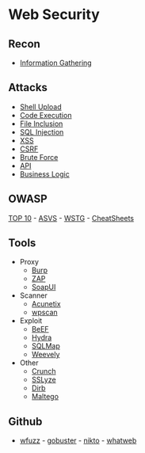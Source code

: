 # Web Security

## Recon
- [Information Gathering](Attacks/information-gathering.md)

## Attacks
- [Shell Upload](Attacks/shell-upload.md)
- [Code Execution](Attacks/code-execution.md)
- [File Inclusion](Attacks/file-inclusion.md)
- [SQL Injection](Attacks/sql-injection.md)
- [XSS](Attacks/xss.md)
- [CSRF](Attacks/csrf.md)
- [Brute Force](Attacks/brute-force.md)
- [API](Attacks/api.md)
- [Business Logic](Attacks/business-logic.md)

## OWASP
[TOP 10](https://github.com/OWASP/Top10/tree/master/2021/docs) - [ASVS](https://github.com/OWASP/ASVS/tree/master/5.0/en) - [WSTG](https://github.com/OWASP/wstg/tree/master/document/4-Web_Application_Security_Testing) - [CheatSheets](https://github.com/OWASP/CheatSheetSeries/tree/master/cheatsheets)

## Tools
- Proxy
  - [Burp](/Tools/burp.md)
  - [ZAP](/Tools/zap.md)
  - [SoapUI](/Tools/soapui.md)
- Scanner
  - [Acunetix](/Tools/acunetix.md) 
  - [wpscan](https://github.com/wpscanteam/wpscan)
- Exploit
  - [BeEF](/Tools/beef.md) 
  - [Hydra](/Tools/hydra.md) 
  - [SQLMap](/Tools/sqlmap.md)
  - [Weevely](/Tools/weevely.md)
- Other
  - [Crunch](/Tools/crunch.md) 
  - [SSLyze](/Tools/sslyze.md)
  - [Dirb](/Tools/dirb.md) 
  - [Maltego](/Tools/maltego.md)

## Github
- [wfuzz](https://github.com/xmendez/wfuzz) - [gobuster](https://github.com/OJ/gobuster) - [nikto](https://github.com/sullo/nikto) - [whatweb](https://github.com/urbanadventurer/WhatWeb)
